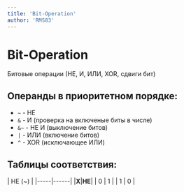 ```yaml
---
title: 'Bit-Operation'
author: 'RMS83'
---
```

# Bit-Operation
Битовые операции (НЕ, И, ИЛИ, XOR, сдвиги бит)


## Операнды в приоритетном порядке:

* `~` - НЕ
* `&` - И (проверка на включеные биты в числе)
* `&~` - НЕ И (выключение битов)
* `|` - ИЛИ (включение битов)
* `^` - XOR (исключающее ИЛИ)

## Таблицы соответствия:

|   НЕ (~)   |
|-----|------|
|**X**|**НЕ**|
|  0  |  1   |
|  1  |  0   |
